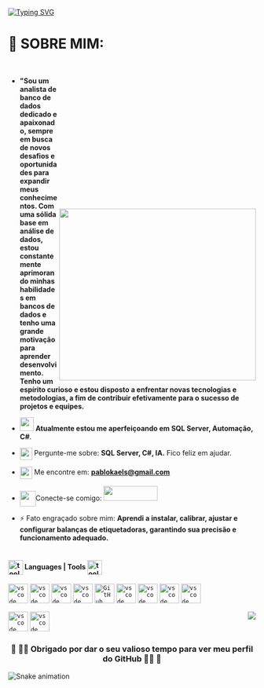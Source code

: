[![Typing SVG](https://readme-typing-svg.herokuapp.com/?color=ffff&size=40&center=true&vCenter=true&width=1000&lines=Hello+there!+My+name+is+Pablo+kael;I'm+26+years+old;I'm+from+São+Paulo+-+Brazil;Studying+Analysis+and+Systems+Development;Be+Welcome!+:%29)](https://git.io/typing-svg)

<h1>  💫 SOBRE MIM: </h1>
<img style="margin-top: 300px;" class="mt200" src="https://raw.githubusercontent.com/MicaelliMedeiros/micaellimedeiros/master/image/computer-illustration.png" height="350" width="400px" align="right" > <br>

- **"Sou um analista de banco de dados dedicado e apaixonado, sempre em busca de novos desafios e oportunidades para expandir meus conhecimentos. Com uma sólida base em análise de dados, estou constantemente aprimorando minhas habilidades em bancos de dados e tenho uma grande motivação para aprender desenvolvimento. Tenho um espírito curioso e estou disposto a enfrentar novas tecnologias e metodologias, a fim de contribuir efetivamente para o sucesso de projetos e equipes.**
<!-- - <img src="https://github.com/TheDudeThatCode/TheDudeThatCode/blob/master/Assets/Developer.gif" width="28"> I’m currently learning **SDET** -->
- <img src="https://github.com/TheDudeThatCode/TheDudeThatCode/blob/master/Assets/Developer.gif" width="28"> **Atualmente estou me aperfeiçoando em SQL Server, Automação, C#**.

- <img src="https://github.com/SP-XD/SP-XD/blob/main/images/message.gif?raw=true" width="25"  align="center"/>  Pergunte-me sobre: **SQL Server, C#, IA.**  Fico feliz em ajudar.

- <img src="https://github.com/SP-XD/SP-XD/blob/main/images/letterbox.gif?raw=true" width="25"  align="center"/> Me encontre em: **pablokaels@gmail.com**
- <img src='https://raw.githubusercontent.com/rahulbanerjee26/githubProfileReadmeGenerator/main/gifs/handShake.gif' width="32" align="center">Conecte-se comigo:  <a href="https://www.linkedin.com/in/pablo-kael-sousa-664404114/" target="_blank" rel="noreferrer">
  <img src="https://raw.githubusercontent.com/danielcranney/readme-generator/main/public/icons/socials/linkedin.svg" width="110" height="30" /></a>
  <img src="https://i.imgur.com/O7n4Iz9.gif" width="0"  align="center" /></a>

- ⚡  Fato engraçado sobre mim: **Aprendi a instalar, calibrar, ajustar e configurar balanças de etiquetadoras, garantindo sua precisão e funcionamento adequado.**


<h4 align="left" ><br>
  <img width="30" alt="tools" src="https://camo.githubusercontent.com/beb64ff21c883e318e4f5db5231c2ba4175705bea1c9249e82a41ab375db4f75/68747470733a2f2f6d65646961322e67697068792e636f6d2f6d656469612f51737347456d706b79454f684243623765312f67697068792e6769663f6369643d656366303565343761306e336769316266716e74716d6f62386739616964316f796a327772336473336d67373030626c267269643d67697068792e676966"  align="center"/> 
 Languages | Tools 
 <img width="30" alt="tools" src="https://camo.githubusercontent.com/beb64ff21c883e318e4f5db5231c2ba4175705bea1c9249e82a41ab375db4f75/68747470733a2f2f6d65646961322e67697068792e636f6d2f6d656469612f51737347456d706b79454f684243623765312f67697068792e6769663f6369643d656366303565343761306e336769316266716e74716d6f62386739616964316f796a327772336473336d67373030626c267269643d67697068792e676966"  align="center"/>
 </h4>

<div align="left" >
 
 <code><img src="https://cdn.jsdelivr.net/gh/devicons/devicon/icons/cplusplus/cplusplus-original.svg" alt="vscode" width="40" /></code>
       <code><img src="https://cdn.jsdelivr.net/gh/devicons/devicon/icons/csharp/csharp-original.svg" alt="vscode" width="40" /></code>
<code><img src="https://cdn.jsdelivr.net/gh/devicons/devicon/icons/c/c-original.svg" alt="vscode" width="40" /></code>
  <code><img src="https://cdn.jsdelivr.net/gh/devicons/devicon/icons/vscode/vscode-original.svg" alt="vscode" width="40" /></code>
  <code><img src="https://cdn.jsdelivr.net/gh/devicons/devicon/icons/github/github-original-wordmark.svg" width="40" alt="GitHub" /></code>
 <code><img src="https://cdn.jsdelivr.net/gh/devicons/devicon/icons/oracle/oracle-original.svg" alt="vscode" width="40" /></code>
  <code><img src="https://cdn.jsdelivr.net/gh/devicons/devicon/icons/arduino/arduino-original.svg" alt="vscode" width="40" /></code>
   <code><img src="https://cdn.jsdelivr.net/gh/devicons/devicon/icons/mysql/mysql-original-wordmark.svg" alt="vscode" width="40" /></code>
     <code><img src="https://cdn.jsdelivr.net/gh/devicons/devicon/icons/windows8/windows8-original.svg" alt="vscode" width="40" /></code>
 
  <code><img src="https://cdn.jsdelivr.net/gh/devicons/devicon/icons/filezilla/filezilla-plain.svg" alt="vscode" width="40" /></code>
     <code><img src="https://cdn.jsdelivr.net/gh/devicons/devicon/icons/microsoftsqlserver/microsoftsqlserver-plain.svg" alt="vscode" width="40" /></code><img src="https://i.gifer.com/87Xv.gif" align="right"/></a>
  
  <h3 align="center">
<!--   <img src="https://emojis.slackmojis.com/emojis/images/1531849430/4246/blob-sunglasses.gif?1531849430" width="36"/> -->
  🚀 👩‍🚀 Obrigado por dar o seu valioso tempo para ver meu perfil do GitHub 👩‍🚀 🚀 </h3>
<!--   <a href="#top" align="center"> 🔝</a> -->
</div>

  ![Snake animation](https://github.com/kaelkx/kaelkx/blob/output/github-contribution-grid-snake.svg)
 
</div>
